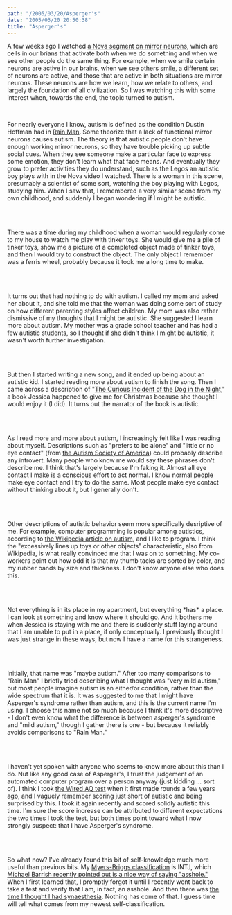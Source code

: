 ```yaml
---
path: "/2005/03/20/Asperger's" 
date: "2005/03/20 20:50:38" 
title: "Asperger's" 
---
```

<p>A few weeks ago I watched <a href="http://www.pbs.org/wgbh/nova/sciencenow/3204/01.html">a Nova segment on mirror neurons</a>, which are cells in our brians that activate both when we do something and when we see other people do the same thing. For example, when we smile certain neurons are active in our brains, when we see others smile, a different set of neurons are active, and those that are active in both situations are mirror neurons.  These neurons are how we learn, how we relate to others, and largely the foundation of all civilization. So I was watching this with some interest when, towards the end, the topic turned to autism.</p><br><p>For nearly everyone I know, autism is defined as the condition Dustin Hoffman had in <a href="http://www.imdb.com/title/tt0095953/">Rain Man</a>.  Some theorize that a lack of functional mirror neurons causes autism. The theory is that autistic people don't have enough working mirror neurons, so they have trouble picking up subtle social cues. When they see someone make a particular face to express some emotion, they don't learn what that face means. And eventually they grow to prefer activities they do understand, such as the Legos an autistic boy plays with in the Nova video I watched. There is a woman in this scene, presumably a scientist of some sort, watching the boy playing with Legos, studying him. When I saw that, I remembered a very similar scene from my own childhood, and suddenly I began wondering if I might be autistic.</p><br><br><p>There was a time during my childhood when a woman would regularly come to my house to watch me play with tinker toys. She would give me a pile of tinker toys, show me a picture of a completed object made of tinker toys, and then I would try to construct the object. The only object I remember was a ferris wheel, probably because it took me a long time to make.</p><br><br><p>It turns out that had nothing to do with autism. I called my mom and asked her about it, and she told me that the woman was doing some sort of study on how different parenting styles affect children. My mom was also rather dismissive of my thoughts that I might be autistic. She suggested I learn more about autism. My mother was a grade school teacher and has had a few autistic students, so I thought if she didn't think I might be autistic, it wasn't worth further investigation.</p><br><br><p>But then I started writing a new song, and it ended up being about an autistic kid. I started reading more about autism to finish the song. Then I came across a description of "<a href="http://www.amazon.com/exec/obidos/tg/detail/-/1400032717/">The Curious Incident of the Dog in the Night</a>," a book Jessica happened to give me for Christmas because she thought I would enjoy it (I did). It turns out the narrator of the book is autistic.</p><br><br><p>As I read more and more about autism, I increasingly felt like I was reading about myself. Descriptions such as "prefers to be alone" and "little or no eye contact" (from <a href="http://www.autism-society.org/site/PageServer?pagename=autismcharacteristics">the Autism Society of America</a>) could probably describe any introvert. Many people who know me would say these phrases don't describe me. I think that's largely because I'm faking it. Almost all eye contact I make is a conscious effort to act normal. I know normal people make eye contact and I try to do the same. Most people make eye contact without thinking about it, but I generally don't.</p><br><br><p>Other descriptions of autistic behavior seem more specifically desriptive of me. For example, computer programming is popular among autistics, according to <a href="http://en.wikipedia.org/wiki/Autism">the Wikipedia article on autism</a>, and I like to program. I think the "excessively lines up toys or other objects" characteristic, also from Wikipedia, is what really convinced me that I was on to something. My co-workers  point out how odd it is that my thumb tacks are sorted by color, and my rubber bands by size and thickness. I don't know anyone else who does this.</p><br><br><p>Not everything is in its place in my apartment, but everything *has* a place. I can look at something and know where it should go. And it bothers me when Jessica is staying with me and there is suddenly stuff laying around that I am unable to put in a place, if only conceptually. I previously thought I was just strange in these ways, but now I have a name for this strangeness.</p><br><br><p>Initially, that name was "maybe autism." After too many comparisons to "Rain Man" I briefly tried describing what I thought was "very mild autism," but most people imagine autism is an either/or condition, rather than the wide spectrum that it is. It was suggested to me that I might have Asperger's syndrome rather than autism, and this is the current name I'm using. I choose this name not so much because I think it's more descriptive - I don't even know what the difference is between asperger's syndrome and "mild autism," though I gather there is one - but because it reliably avoids comparisons to "Rain Man."</p><br><br><p>I haven't yet spoken with anyone who seems to know more about this than I do. Nut like any good case of Asperger's, I trust the judgement of an automated computer program over a person anyway (just kidding ... sort of). I think I took <a href="http://www.wired.com/wired/archive/9.12/aqtest.html">the Wired AQ test</a> when it first made rounds a few years ago, and I vaguely remember scoring just short of autistic and being surprised by this. I took it again recently and scored solidly autistic this time. I'm sure the score increase can be attributed to different expectations the two times I took the test, but both times point toward what I now strongly suspect: that I have Asperger's syndrome.</p><br><br><p>So what now? I've already found this bit of self-knowledge much more useful than previous bits.  My <a href="http://www.humanmetrics.com/cgi-win/JTypes1.htm">Myers-Briggs classification</a> is INTJ, which <a href="http://oblivio.com/archives/05012701.html">Michael Barrish recently pointed out is a nice way of saying "asshole."</a> When I first learned that, I promptly forgot it until I recently went back to take a test and verify that I am, in fact, an asshole. And then there was <a href="http://weblog.randomchaos.com/?date=2003-08-23&amp;title=synaesthesia+and+sun+sneezing">the time I thought I had synaesthesia</a>. Nothing has come of that. I guess time will tell what comes from my newest self-classification.</p>